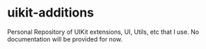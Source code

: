 # uikit-additions

Personal Repository of UIKit extensions, UI, Utils, etc that I use.
No documentation will be provided for now.

